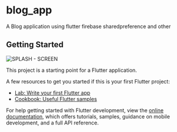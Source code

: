 # blog_app

A Blog application using flutter firebase sharedpreference and other

## Getting Started
![ SPLASH - SCREEN ](https://blogger.googleusercontent.com/img/b/R29vZ2xl/AVvXsEhMiVEOnybTt4RUhFdUpUh2krWD6tPYtplglA5vBgxdVZCcnMRsI03KD3XRksn5JpjhUm8OpRrzfWp2dsRVtkqeaJuiY1_YMXT4PYzUvlj_qqr1DRdB4Ftq-e0Kc3cndA0tGkMnbvI2NgxNYybYgjiNmhvTk-BqXUamhZNSbZakIcDjvlm2Zr6ymiRqQ1o8/s918/Screenshot%202025-06-10%20084057.png)


This project is a starting point for a Flutter application.

A few resources to get you started if this is your first Flutter project:

- [Lab: Write your first Flutter app](https://docs.flutter.dev/get-started/codelab)
- [Cookbook: Useful Flutter samples](https://docs.flutter.dev/cookbook)

For help getting started with Flutter development, view the
[online documentation](https://docs.flutter.dev/), which offers tutorials,
samples, guidance on mobile development, and a full API reference.
